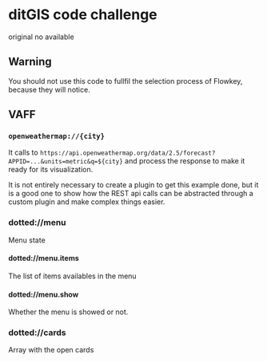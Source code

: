# ditGIS code challenge

original no available

## Warning
You should not use this code to fullfil the selection process of Flowkey, because they will notice.


## VAFF

### `openweathermap://{city}`

It calls to `https://api.openweathermap.org/data/2.5/forecast?APPID=...&units=metric&q=${city}` and process the response to make it ready for its visualization.

It is not entirely necessary to create a plugin to get this example done, but it is a good one to show how the REST api calls can be abstracted through a custom plugin and make complex things easier.

### dotted://menu
Menu state

#### dotted://menu.items
The list of items availables in the menu

#### dotted://menu.show
Whether the menu is showed or not.


### dotted://cards
Array with the open cards
